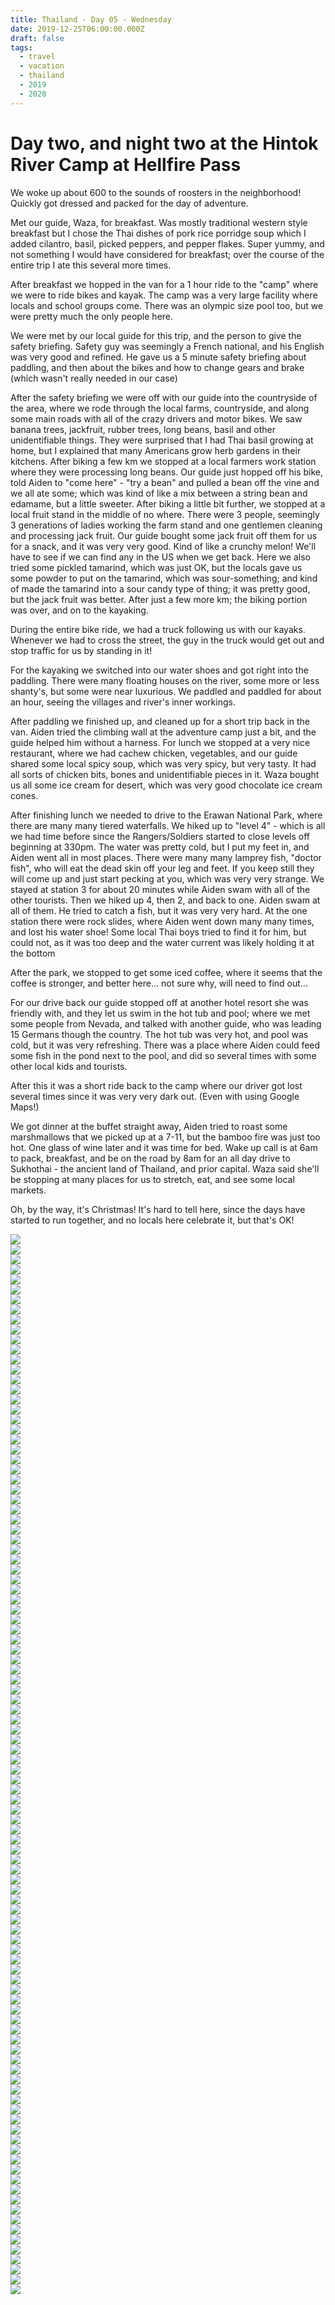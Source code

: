 ```yaml
---
title: Thailand - Day 05 - Wednesday
date: 2019-12-25T06:00:00.000Z
draft: false
tags:
  - travel
  - vacation
  - thailand
  - 2019
  - 2020
---
```


# Day two, and night two at the Hintok River Camp at Hellfire Pass

We woke up about 600 to the sounds of roosters in the neighborhood! Quickly got dressed and packed for the day of adventure.

Met our guide, Waza, for breakfast. Was mostly traditional western style breakfast but I chose the Thai dishes of pork rice porridge soup which I added cilantro, basil, picked peppers, and pepper flakes. Super yummy, and not something I would have considered for breakfast; over the course of the entire trip I ate this several more times.

After breakfast we hopped in the van for a 1 hour ride to the "camp" where we were to ride bikes and kayak. The camp was a very large facility where locals and school groups come. There was an olympic size pool too, but we were pretty much the only people here.

We were met by our local guide for this trip, and the person to give the safety briefing. Safety guy was seemingly a French national, and his English was very good and refined. He gave us a 5 minute safety briefing about paddling, and then about the bikes and how to change gears and brake (which wasn't really needed in our case)

After the safety briefing we were off with our guide into the countryside of the area, where we rode through the local farms, countryside, and along some main roads with all of the crazy drivers and motor bikes. We saw banana trees, jackfruit, rubber trees, long beans, basil and other unidentifiable things. They were surprised that I had Thai basil growing at home, but I explained that many Americans grow herb gardens in their kitchens. After biking a few km we stopped at a local farmers work station where they were processing long beans. Our guide just hopped off his bike, told Aiden to "come here" - "try a bean" and pulled a bean off the vine and we all ate some; which was kind of like a mix between a string bean and edamame, but a little sweeter. After biking a little bit further, we stopped at a local fruit stand in the middle of no where. There were 3 people, seemingly 3 generations of ladies working the farm stand and one gentlemen cleaning and processing jack fruit. Our guide bought some jack fruit off them for us for a snack, and it was very very good. Kind of like a crunchy melon! We'll have to see if we can find any in the US when we get back. Here we also tried some pickled tamarind, which was just OK, but the locals gave us some powder to put on the tamarind, which was sour-something; and kind of made the tamarind into a sour candy type of thing; it was pretty good, but the jack fruit was better. After just a few more km; the biking portion was over, and on to the kayaking.

During the entire bike ride, we had a truck following us with our kayaks. Whenever we had to cross the street, the guy in the truck would get out and stop traffic for us by standing in it!

For the kayaking we switched into our water shoes and got right into the paddling. There were many floating houses on the river, some more or less shanty's, but some were near luxurious. We paddled and paddled for about an hour, seeing the villages and river's inner workings.

After paddling we finished up, and cleaned up for a short trip back in the van. Aiden tried the climbing wall at the adventure camp just a bit, and the guide helped him without a harness. For lunch we stopped at a very nice restaurant, where we had cachew chicken, vegetables, and our guide shared some local spicy soup, which was very spicy, but very tasty. It had all sorts of chicken bits, bones and unidentifiable pieces in it. Waza bought us all some ice cream for desert, which was very good chocolate ice cream cones.

After finishing lunch we needed to drive to the Erawan National Park, where there are many many tiered waterfalls. We hiked up to "level 4" - which is all we had time before since the Rangers/Soldiers started to close levels off beginning at 330pm. The water was pretty cold, but I put my feet in, and Aiden went all in most places. There were many many lamprey fish, "doctor fish", who will eat the dead skin off your leg and feet. If you keep still they will come up and just start pecking at you, which was very very strange. We stayed at station 3 for about 20 minutes while Aiden swam with all of the other tourists. Then we hiked up 4, then 2, and back to one. Aiden swam at all of them. He tried to catch a fish, but it was very very hard. At the one station there were rock slides, where Aiden went down many many times, and lost his water shoe! Some local Thai boys tried to find it for him, but could not, as it was too deep and the water current was likely holding it at the bottom

After the park, we stopped to get some iced coffee, where it seems that the coffee is stronger, and better here... not sure why, will need to find out...

For our drive back our guide stopped off at another hotel resort she was friendly with, and they let us swim in the hot tub and pool; where we met some people from Nevada, and talked with another guide, who was leading 15 Germans though the country. The hot tub was very hot, and pool was cold, but it was very refreshing. There was a place where Aiden could feed some fish in the pond next to the pool, and did so several times with some other local kids and tourists.

After this it was a short ride back to the camp where our driver got lost several times since it was very very dark out. (Even with using Google Maps!)

We got dinner at the buffet straight away, Aiden tried to roast some marshmallows that we picked up at a 7-11, but the bamboo fire was just too hot. One glass of wine later and it was time for bed. Wake up call is at 6am to pack, breakfast, and be on the road by 8am for an all day drive to Sukhothai - the ancient land of Thailand, and prior capital. Waza said she'll be stopping at many places for us to stretch, eat, and see some local markets.

Oh, by the way, it's Christmas! It's hard to tell here, since the days have started to run together, and no locals here celebrate it, but that's OK!

<div id="a071d2ff3958d4c0bd46b18b6803ead40" style="display:none">
  <h3>Wheee!
</h3>
  <p>Naturl water slide!  This was the small slide.  Aiden wouldn't do the big one! Notice, no shoes anymore...
</p>
</div>

<div id="a07abd94aec3ba288cb2beaca50986d65" style="display:none">
  <h3>
</h3>
  <p>
</p>
</div>

<!-- 3 -->
<div id="b562f45372f99a86a40c1b96fa9dc32e" style="display:none">
  <h3>Long Beans, straight from the farm
</h3>
  <p>
</p>
</div>

<div id="a2ac06a8da6ae5350f90f07a0ecd53d2a" style="display:none">
  <h3>
</h3>
  <p>
</p>
</div>

<div id="c600bc62110e582c3159fa527cb0254f" style="display:none">
  <h3>
</h3>
  <p>
</p>
</div>

<div id="abdc5554cca190b429512582f7e5f804" style="display:none">
  <h3>
</h3>
  <p>
</p>
</div>


<!-- 7 -->
<div id="a4de752ec7ed8181fd363d01d1e8424ad" style="display:none">
  <h3>Traffic Jam
</h3>
  <p>Getting out of camp this morning was quite the spectacle, with an interesting traffic jam
</p>
</div>

<div id="a862b6e89c06954a3a1578cf2db7b8ad6" style="display:none">
  <h3>
</h3>
  <p>
</p>
</div>

<div id="a9352ffa2272da596663b89bf99f4562b" style="display:none">
  <h3>
</h3>
  <p>
</p>
</div>

<div id="cd60a4f6e885822baf4d4b4d5fba76e6" style="display:none">
  <h3>
</h3>
  <p>
</p>
</div>

<div id="a57b6aa7077bf02fd00512f798ce24dde" style="display:none">
  <h3>
</h3>
  <p>
</p>
</div>

<div id="c917326e4dda6d52b83e79c024aab821" style="display:none">
  <h3>
</h3>
  <p>
</p>
</div>

<div id="f3559e8595b8bc072c0057b73fe09421" style="display:none">
  <h3>
</h3>
  <p>
</p>
</div>

<div id="a467a02770e68733c7c054edd7eaabff1" style="display:none">
  <h3>
</h3>
  <p>
</p>
</div>

<div id="a5e45738dfa4fe718f3cd8c2180d0742" style="display:none">
  <h3>
</h3>
  <p>
</p>
</div>

<div id="a6a8b0337269cb9119106a0d8c7af3eb1" style="display:none">
  <h3>
</h3>
  <p>
</p>
</div>

<div id="a67cd98317cb2edc638be54e7a13fc624" style="display:none">
  <h3>
</h3>
  <p>
</p>
</div>

<div id="a674a3574deabd00f86a72234c967359e" style="display:none">
  <h3>
</h3>
  <p>
</p>
</div>

<div id="a4f2496cd90b14e2dc81537958d1860ef" style="display:none">
  <h3>
</h3>
  <p>
</p>
</div>

<div id="cadc315e5a48cd993e42ba9c4b980411" style="display:none">
  <h3>
</h3>
  <p>
</p>
</div>

<div id="de9bbbd304709fa50d5a0ff18f357426" style="display:none">
  <h3>
</h3>
  <p>
</p>
</div>

<div id="a5ba395fb56b744dcb150620242c99196" style="display:none">
  <h3>
</h3>
  <p>
</p>
</div>

<div id="b5015a7e98043de204ecb221d83af933" style="display:none">
  <h3>
</h3>
  <p>
</p>
</div>

<div id="a8cf07e281e157f9a51a41cefa64781fe" style="display:none">
  <h3>
</h3>
  <p>
</p>
</div>

<div id="bd8b942d2f61647be706693ddb34baba" style="display:none">
  <h3>
</h3>
  <p>
</p>
</div>

<div id="a02568cc375ebd35538ea1546b13a568e" style="display:none">
  <h3>
</h3>
  <p>
</p>
</div>

<div id="a4be817604b5d62f10a6dadae4074c523" style="display:none">
  <h3>
</h3>
  <p>
</p>
</div>

<div id="a65a83694ce5723fcea02053f899803e1" style="display:none">
  <h3>
</h3>
  <p>
</p>
</div>

<div id="c8d42406a16c279b4b6f1b0c872778d9" style="display:none">
  <h3>
</h3>
  <p>
</p>
</div>

<div id="e4d07725f2691d8358a66f432900f9bf" style="display:none">
  <h3>
</h3>
  <p>
</p>
</div>

<div id="a96fa39b44417e3011b0b0c7d8c89bbc3" style="display:none">
  <h3>
</h3>
  <p>
</p>
</div>

<div id="a054918b2684c0a5f2b525ce681b9a847" style="display:none">
  <h3>
</h3>
  <p>
</p>
</div>

<div id="a90a8f01c1994f20ad26115a5cd7cc4e8" style="display:none">
  <h3>
</h3>
  <p>
</p>
</div>

<div id="a5a4a6133be32b7386636fa3f9cc28973" style="display:none">
  <h3>
</h3>
  <p>
</p>
</div>

<div id="a5bf05b3fa498114622ee73cf6c21bc8b" style="display:none">
  <h3>
</h3>
  <p>
</p>
</div>

<div id="a08e9371ffa4341e70c193426e0770164" style="display:none">
  <h3>
</h3>
  <p>
</p>
</div>

<div id="b96b4d3584696aee13c4ca429787800d" style="display:none">
  <h3>
</h3>
  <p>
</p>
</div>

<div id="a20011b3ed625c58dacc57a8e647ad58f" style="display:none">
  <h3>
</h3>
  <p>
</p>
</div>

<div id="a9659d62c7b459274fa89fc7510080ba0" style="display:none">
  <h3>
</h3>
  <p>
</p>
</div>

<div id="a5892dc45c188193556e806584e01b2ec" style="display:none">
  <h3>
</h3>
  <p>
</p>
</div>

<div id="a3d62e75ae8868dfeef35f05826bf13a5" style="display:none">
  <h3>Fishing
</h3>
  <p>He never did catch one.  Him and the girl in the pic tried for at least 20 minutes.
</p>
</div>

<div id="a5d35f0107f6e0d7d5e18954579b3cd52" style="display:none">
  <h3>
</h3>
  <p>
</p>
</div>

<div id="b5b503cc406d00071d81921972708c13" style="display:none">
  <h3>
</h3>
  <p>
</p>
</div>

<div id="a64bca18058eaa799e0aae6f635e442d4" style="display:none">
  <h3>
</h3>
  <p>
</p>
</div>

<div id="a312847accec06531a55d8bf9ab0e5764" style="display:none">
  <h3>
</h3>
  <p>
</p>
</div>

<div id="a79f948a014782e0fc998556d7eba2dfc" style="display:none">
  <h3>
</h3>
  <p>
</p>
</div>

<div id="a880c0b8b31a0b599ad5f38a9be5b49ed" style="display:none">
  <h3>
</h3>
  <p>
</p>
</div>

<div id="b02759d782d6d5f3265e404382841525" style="display:none">
  <h3>
</h3>
  <p>
</p>
</div>

<div id="a24948cbf25f153d5bc29e36ec8fdd2bc" style="display:none">
  <h3>
</h3>
  <p>
</p>
</div>

<div id="a43029837174949075ee7c1cc64743bc7" style="display:none">
  <h3>Rice porridge for breakfast
</h3>
  <p>Rice, chicken, vinegar, peppers, chili powder, and herbs.  So delicious.
</p>
</div>

<div id="a62501241a8835ea4442569c4efbef0af" style="display:none">
  <h3>
</h3>
  <p>
</p>
</div>

<div id="f970f3bcf5e4c3c4bacffc902c3c9ffe" style="display:none">
  <h3>
</h3>
  <p>
</p>
</div>

<div id="a1633b68a78a5ab80eb9ca43f65ed5adf" style="display:none">
  <h3>
</h3>
  <p>
</p>
</div>

<div class="demo-gallery">
  <div id="mypicts" class="list-styled">
  <a href="https://static.bobflorian.com/thailand/day5/31.jpg" data-sub-html="#a071d2ff3958d4c0bd46b18b6803ead40"><img class="img-responsive" src="https://static.bobflorian.com/thailand/day5/thumbnail_31.jpg"><div class="demo-gallery-poster">
  <img src="/img/zoom.png">
</div></a>
  <a href="https://static.bobflorian.com/thailand/day5/59.jpg" data-sub-html="#a07abd94aec3ba288cb2beaca50986d65"><img class="img-responsive" src="https://static.bobflorian.com/thailand/day5/thumbnail_59.jpg"><div class="demo-gallery-poster">
  <img src="/img/zoom.png">
</div></a>
  <a href="https://static.bobflorian.com/thailand/day5/6.jpg" data-sub-html="#b562f45372f99a86a40c1b96fa9dc32e"><img class="img-responsive" src="https://static.bobflorian.com/thailand/day5/thumbnail_6.jpg"><div class="demo-gallery-poster">
  <img src="/img/zoom.png">
</div></a>
  <a href="https://static.bobflorian.com/thailand/day5/37.jpg" data-sub-html="#a2ac06a8da6ae5350f90f07a0ecd53d2a"><img class="img-responsive" src="https://static.bobflorian.com/thailand/day5/thumbnail_37.jpg"><div class="demo-gallery-poster">
  <img src="/img/zoom.png">
</div></a>
  <a href="https://static.bobflorian.com/thailand/day5/17.jpg" data-sub-html="#c600bc62110e582c3159fa527cb0254f"><img class="img-responsive" src="https://static.bobflorian.com/thailand/day5/thumbnail_17.jpg"><div class="demo-gallery-poster">
  <img src="/img/zoom.png">
</div></a>
  <a href="https://static.bobflorian.com/thailand/day5/46.jpg" data-sub-html="#abdc5554cca190b429512582f7e5f804"><img class="img-responsive" src="https://static.bobflorian.com/thailand/day5/thumbnail_46.jpg"><div class="demo-gallery-poster">
  <img src="/img/zoom.png">
</div></a>
  <a href="https://static.bobflorian.com/thailand/day5/27.jpg" data-sub-html="#a4de752ec7ed8181fd363d01d1e8424ad"><img class="img-responsive" src="https://static.bobflorian.com/thailand/day5/thumbnail_27.jpg"><div class="demo-gallery-poster">
  <img src="/img/zoom.png">
</div></a>
  <a href="https://static.bobflorian.com/thailand/day5/29.jpg" data-sub-html="#a862b6e89c06954a3a1578cf2db7b8ad6"><img class="img-responsive" src="https://static.bobflorian.com/thailand/day5/thumbnail_29.jpg"><div class="demo-gallery-poster">
  <img src="/img/zoom.png">
</div></a>
  <a href="https://static.bobflorian.com/thailand/day5/3.jpg" data-sub-html="#a9352ffa2272da596663b89bf99f4562b"><img class="img-responsive" src="https://static.bobflorian.com/thailand/day5/thumbnail_3.jpg"><div class="demo-gallery-poster">
  <img src="/img/zoom.png">
</div></a>
  <a href="https://static.bobflorian.com/thailand/day5/49.jpg" data-sub-html="#cd60a4f6e885822baf4d4b4d5fba76e6"><img class="img-responsive" src="https://static.bobflorian.com/thailand/day5/thumbnail_49.jpg"><div class="demo-gallery-poster">
  <img src="/img/zoom.png">
</div></a>
  <a href="https://static.bobflorian.com/thailand/day5/56.jpg" data-sub-html="#a57b6aa7077bf02fd00512f798ce24dde"><img class="img-responsive" src="https://static.bobflorian.com/thailand/day5/thumbnail_56.jpg"><div class="demo-gallery-poster">
  <img src="/img/zoom.png">
</div></a>
  <a href="https://static.bobflorian.com/thailand/day5/41.jpg" data-sub-html="#c917326e4dda6d52b83e79c024aab821"><img class="img-responsive" src="https://static.bobflorian.com/thailand/day5/thumbnail_41.jpg"><div class="demo-gallery-poster">
  <img src="/img/zoom.png">
</div></a>
  <a href="https://static.bobflorian.com/thailand/day5/13.jpg" data-sub-html="#f3559e8595b8bc072c0057b73fe09421"><img class="img-responsive" src="https://static.bobflorian.com/thailand/day5/thumbnail_13.jpg"><div class="demo-gallery-poster">
  <img src="/img/zoom.png">
</div></a>
  <a href="https://static.bobflorian.com/thailand/day5/21.jpg" data-sub-html="#a467a02770e68733c7c054edd7eaabff1"><img class="img-responsive" src="https://static.bobflorian.com/thailand/day5/thumbnail_21.jpg"><div class="demo-gallery-poster">
  <img src="/img/zoom.png">
</div></a>
  <a href="https://static.bobflorian.com/thailand/day5/50.jpg" data-sub-html="#a5e45738dfa4fe718f3cd8c2180d0742"><img class="img-responsive" src="https://static.bobflorian.com/thailand/day5/thumbnail_50.jpg"><div class="demo-gallery-poster">
  <img src="/img/zoom.png">
</div></a>
  <a href="https://static.bobflorian.com/thailand/day5/48.jpg" data-sub-html="#a6a8b0337269cb9119106a0d8c7af3eb1"><img class="img-responsive" src="https://static.bobflorian.com/thailand/day5/thumbnail_48.jpg"><div class="demo-gallery-poster">
  <img src="/img/zoom.png">
</div></a>
  <a href="https://static.bobflorian.com/thailand/day5/32.jpg" data-sub-html="#a67cd98317cb2edc638be54e7a13fc624"><img class="img-responsive" src="https://static.bobflorian.com/thailand/day5/thumbnail_32.jpg"><div class="demo-gallery-poster">
  <img src="/img/zoom.png">
</div></a>
  <a href="https://static.bobflorian.com/thailand/day5/4.jpg" data-sub-html="#a674a3574deabd00f86a72234c967359e"><img class="img-responsive" src="https://static.bobflorian.com/thailand/day5/thumbnail_4.jpg"><div class="demo-gallery-poster">
  <img src="/img/zoom.png">
</div></a>
  <a href="https://static.bobflorian.com/thailand/day5/47.jpg" data-sub-html="#a4f2496cd90b14e2dc81537958d1860ef"><img class="img-responsive" src="https://static.bobflorian.com/thailand/day5/thumbnail_47.jpg"><div class="demo-gallery-poster">
  <img src="/img/zoom.png">
</div></a>
  <a href="https://static.bobflorian.com/thailand/day5/57.jpg" data-sub-html="#cadc315e5a48cd993e42ba9c4b980411"><img class="img-responsive" src="https://static.bobflorian.com/thailand/day5/thumbnail_57.jpg"><div class="demo-gallery-poster">
  <img src="/img/zoom.png">
</div></a>
  <a href="https://static.bobflorian.com/thailand/day5/12.jpg" data-sub-html="#de9bbbd304709fa50d5a0ff18f357426"><img class="img-responsive" src="https://static.bobflorian.com/thailand/day5/thumbnail_12.jpg"><div class="demo-gallery-poster">
  <img src="/img/zoom.png">
</div></a>
  <a href="https://static.bobflorian.com/thailand/day5/42.jpg" data-sub-html="#a5ba395fb56b744dcb150620242c99196"><img class="img-responsive" src="https://static.bobflorian.com/thailand/day5/thumbnail_42.jpg"><div class="demo-gallery-poster">
  <img src="/img/zoom.png">
</div></a>
  <a href="https://static.bobflorian.com/thailand/day5/43.jpg" data-sub-html="#b5015a7e98043de204ecb221d83af933"><img class="img-responsive" src="https://static.bobflorian.com/thailand/day5/thumbnail_43.jpg"><div class="demo-gallery-poster">
  <img src="/img/zoom.png">
</div></a>
  <a href="https://static.bobflorian.com/thailand/day5/26.jpg" data-sub-html="#a8cf07e281e157f9a51a41cefa64781fe"><img class="img-responsive" src="https://static.bobflorian.com/thailand/day5/thumbnail_26.jpg"><div class="demo-gallery-poster">
  <img src="/img/zoom.png">
</div></a>
  <a href="https://static.bobflorian.com/thailand/day5/24.jpg" data-sub-html="#bd8b942d2f61647be706693ddb34baba"><img class="img-responsive" src="https://static.bobflorian.com/thailand/day5/thumbnail_24.jpg"><div class="demo-gallery-poster">
  <img src="/img/zoom.png">
</div></a>
  <a href="https://static.bobflorian.com/thailand/day5/58.jpg" data-sub-html="#a02568cc375ebd35538ea1546b13a568e"><img class="img-responsive" src="https://static.bobflorian.com/thailand/day5/thumbnail_58.jpg"><div class="demo-gallery-poster">
  <img src="/img/zoom.png">
</div></a>
  <a href="https://static.bobflorian.com/thailand/day5/15.jpg" data-sub-html="#a4be817604b5d62f10a6dadae4074c523"><img class="img-responsive" src="https://static.bobflorian.com/thailand/day5/thumbnail_15.jpg"><div class="demo-gallery-poster">
  <img src="/img/zoom.png">
</div></a>
  <a href="https://static.bobflorian.com/thailand/day5/28.jpg" data-sub-html="#a65a83694ce5723fcea02053f899803e1"><img class="img-responsive" src="https://static.bobflorian.com/thailand/day5/thumbnail_28.jpg"><div class="demo-gallery-poster">
  <img src="/img/zoom.png">
</div></a>
  <a href="https://static.bobflorian.com/thailand/day5/18.jpg" data-sub-html="#c8d42406a16c279b4b6f1b0c872778d9"><img class="img-responsive" src="https://static.bobflorian.com/thailand/day5/thumbnail_18.jpg"><div class="demo-gallery-poster">
  <img src="/img/zoom.png">
</div></a>
  <a href="https://static.bobflorian.com/thailand/day5/16.jpg" data-sub-html="#e4d07725f2691d8358a66f432900f9bf"><img class="img-responsive" src="https://static.bobflorian.com/thailand/day5/thumbnail_16.jpg"><div class="demo-gallery-poster">
  <img src="/img/zoom.png">
</div></a>
  <a href="https://static.bobflorian.com/thailand/day5/40.jpg" data-sub-html="#a96fa39b44417e3011b0b0c7d8c89bbc3"><img class="img-responsive" src="https://static.bobflorian.com/thailand/day5/thumbnail_40.jpg"><div class="demo-gallery-poster">
  <img src="/img/zoom.png">
</div></a>
  <a href="https://static.bobflorian.com/thailand/day5/14.jpg" data-sub-html="#a054918b2684c0a5f2b525ce681b9a847"><img class="img-responsive" src="https://static.bobflorian.com/thailand/day5/thumbnail_14.jpg"><div class="demo-gallery-poster">
  <img src="/img/zoom.png">
</div></a>
  <a href="https://static.bobflorian.com/thailand/day5/25.jpg" data-sub-html="#a90a8f01c1994f20ad26115a5cd7cc4e8"><img class="img-responsive" src="https://static.bobflorian.com/thailand/day5/thumbnail_25.jpg"><div class="demo-gallery-poster">
  <img src="/img/zoom.png">
</div></a>
  <a href="https://static.bobflorian.com/thailand/day5/19.jpg" data-sub-html="#a5a4a6133be32b7386636fa3f9cc28973"><img class="img-responsive" src="https://static.bobflorian.com/thailand/day5/thumbnail_19.jpg"><div class="demo-gallery-poster">
  <img src="/img/zoom.png">
</div></a>
  <a href="https://static.bobflorian.com/thailand/day5/51.jpg" data-sub-html="#a5bf05b3fa498114622ee73cf6c21bc8b"><img class="img-responsive" src="https://static.bobflorian.com/thailand/day5/thumbnail_51.jpg"><div class="demo-gallery-poster">
  <img src="/img/zoom.png">
</div></a>
  <a href="https://static.bobflorian.com/thailand/day5/23.jpg" data-sub-html="#a08e9371ffa4341e70c193426e0770164"><img class="img-responsive" src="https://static.bobflorian.com/thailand/day5/thumbnail_23.jpg"><div class="demo-gallery-poster">
  <img src="/img/zoom.png">
</div></a>
  <a href="https://static.bobflorian.com/thailand/day5/38.jpg" data-sub-html="#b96b4d3584696aee13c4ca429787800d"><img class="img-responsive" src="https://static.bobflorian.com/thailand/day5/thumbnail_38.jpg"><div class="demo-gallery-poster">
  <img src="/img/zoom.png">
</div></a>
  <a href="https://static.bobflorian.com/thailand/day5/55.jpg" data-sub-html="#a20011b3ed625c58dacc57a8e647ad58f"><img class="img-responsive" src="https://static.bobflorian.com/thailand/day5/thumbnail_55.jpg"><div class="demo-gallery-poster">
  <img src="/img/zoom.png">
</div></a>
  <a href="https://static.bobflorian.com/thailand/day5/52.jpg" data-sub-html="#a9659d62c7b459274fa89fc7510080ba0"><img class="img-responsive" src="https://static.bobflorian.com/thailand/day5/thumbnail_52.jpg"><div class="demo-gallery-poster">
  <img src="/img/zoom.png">
</div></a>
  <a href="https://static.bobflorian.com/thailand/day5/60.jpg" data-sub-html="#a5892dc45c188193556e806584e01b2ec"><img class="img-responsive" src="https://static.bobflorian.com/thailand/day5/thumbnail_60.jpg"><div class="demo-gallery-poster">
  <img src="/img/zoom.png">
</div></a>
  <a href="https://static.bobflorian.com/thailand/day5/53.jpg" data-sub-html="#a3d62e75ae8868dfeef35f05826bf13a5"><img class="img-responsive" src="https://static.bobflorian.com/thailand/day5/thumbnail_53.jpg"><div class="demo-gallery-poster">
  <img src="/img/zoom.png">
</div></a>
  <a href="https://static.bobflorian.com/thailand/day5/33.jpg" data-sub-html="#a5d35f0107f6e0d7d5e18954579b3cd52"><img class="img-responsive" src="https://static.bobflorian.com/thailand/day5/thumbnail_33.jpg"><div class="demo-gallery-poster">
  <img src="/img/zoom.png">
</div></a>
  <a href="https://static.bobflorian.com/thailand/day5/35.jpg" data-sub-html="#b5b503cc406d00071d81921972708c13"><img class="img-responsive" src="https://static.bobflorian.com/thailand/day5/thumbnail_35.jpg"><div class="demo-gallery-poster">
  <img src="/img/zoom.png">
</div></a>
  <a href="https://static.bobflorian.com/thailand/day5/20.jpg" data-sub-html="#a64bca18058eaa799e0aae6f635e442d4"><img class="img-responsive" src="https://static.bobflorian.com/thailand/day5/thumbnail_20.jpg"><div class="demo-gallery-poster">
  <img src="/img/zoom.png">
</div></a>
  <a href="https://static.bobflorian.com/thailand/day5/36.jpg" data-sub-html="#a312847accec06531a55d8bf9ab0e5764"><img class="img-responsive" src="https://static.bobflorian.com/thailand/day5/thumbnail_36.jpg"><div class="demo-gallery-poster">
  <img src="/img/zoom.png">
</div></a>
  <a href="https://static.bobflorian.com/thailand/day5/34.jpg" data-sub-html="#a79f948a014782e0fc998556d7eba2dfc"><img class="img-responsive" src="https://static.bobflorian.com/thailand/day5/thumbnail_34.jpg"><div class="demo-gallery-poster">
  <img src="/img/zoom.png">
</div></a>
  <a href="https://static.bobflorian.com/thailand/day5/30.jpg" data-sub-html="#a880c0b8b31a0b599ad5f38a9be5b49ed"><img class="img-responsive" src="https://static.bobflorian.com/thailand/day5/thumbnail_30.jpg"><div class="demo-gallery-poster">
  <img src="/img/zoom.png">
</div></a>
  <a href="https://static.bobflorian.com/thailand/day5/11.jpg" data-sub-html="#b02759d782d6d5f3265e404382841525"><img class="img-responsive" src="https://static.bobflorian.com/thailand/day5/thumbnail_11.jpg"><div class="demo-gallery-poster">
  <img src="/img/zoom.png">
</div></a>
  <a href="https://static.bobflorian.com/thailand/day5/39.jpg" data-sub-html="#a24948cbf25f153d5bc29e36ec8fdd2bc"><img class="img-responsive" src="https://static.bobflorian.com/thailand/day5/thumbnail_39.jpg"><div class="demo-gallery-poster">
  <img src="/img/zoom.png">
</div></a>
  <a href="https://static.bobflorian.com/thailand/day5/54.jpg" data-sub-html="#a43029837174949075ee7c1cc64743bc7"><img class="img-responsive" src="https://static.bobflorian.com/thailand/day5/thumbnail_54.jpg"><div class="demo-gallery-poster">
  <img src="/img/zoom.png">
</div></a>
  <a href="https://static.bobflorian.com/thailand/day5/44.jpg" data-sub-html="#a62501241a8835ea4442569c4efbef0af"><img class="img-responsive" src="https://static.bobflorian.com/thailand/day5/thumbnail_44.jpg"><div class="demo-gallery-poster">
  <img src="/img/zoom.png">
</div></a>
  <a href="https://static.bobflorian.com/thailand/day5/22.jpg" data-sub-html="#f970f3bcf5e4c3c4bacffc902c3c9ffe"><img class="img-responsive" src="https://static.bobflorian.com/thailand/day5/thumbnail_22.jpg"><div class="demo-gallery-poster">
  <img src="/img/zoom.png">
</div></a>
  <a href="https://static.bobflorian.com/thailand/day5/45.jpg" data-sub-html="#a1633b68a78a5ab80eb9ca43f65ed5adf"><img class="img-responsive" src="https://static.bobflorian.com/thailand/day5/thumbnail_45.jpg"><div class="demo-gallery-poster">
  <img src="/img/zoom.png">
</div></a>
</div>
</div>

<script type="text/javascript">

    lightGallery(document.getElementById('mypicts'), {
    thumbnail:true,
    download:false,
    preload:6
});

    $('#mypicts').justifiedGallery({
    rowHeight : 100,
    lastRow : 'nojustify',
    margins : 20
    });

</script>
